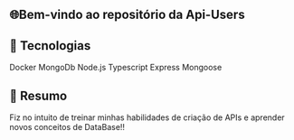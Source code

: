 ## 🌐Bem-vindo ao repositório da Api-Users

## 🚀 Tecnologias
Docker
MongoDb
Node.js
Typescript
Express
Mongoose

## 📑 Resumo
Fiz no intuito de treinar minhas habilidades de criação de APIs e aprender novos conceitos de DataBase!! 
 
